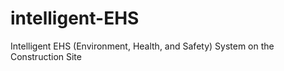 # intelligent-EHS
Intelligent EHS (Environment, Health, and Safety) System on the Construction Site
